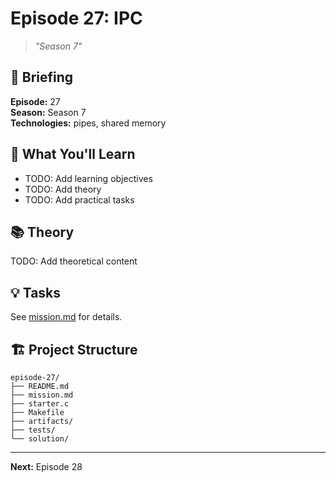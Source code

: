 # Episode 27: IPC
> *"Season 7"*

## 📖 Briefing

**Episode:** 27  
**Season:** Season 7  
**Technologies:** pipes, shared memory

## 🎯 What You'll Learn

- TODO: Add learning objectives
- TODO: Add theory
- TODO: Add practical tasks

## 📚 Theory

TODO: Add theoretical content

## 💡 Tasks

See [mission.md](mission.md) for details.

## 🏗 Project Structure

```
episode-27/
├── README.md
├── mission.md
├── starter.c
├── Makefile
├── artifacts/
├── tests/
└── solution/
```

---

**Next:** Episode 28
